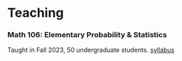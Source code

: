 # Teaching
### Math 106: Elementary Probability & Statistics
Taught in Fall 2023, 50 undergraduate students. [syllabus](./Fall-2023-Math-106-syllabus.pdf)


